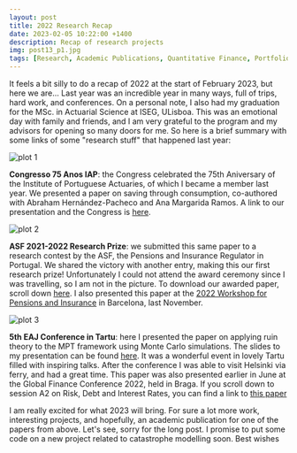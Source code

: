 ```yaml
---
layout: post
title: 2022 Research Recap 
date: 2023-02-05 10:22:00 +1400
description: Recap of research projects 
img: post13_p1.jpg
tags: [Research, Academic Publications, Quantitative Finance, Portfolio Management, Behavioral Science, Actuarial Science, Pensions]
---
```



It feels a bit silly to do a recap of 2022 at the start of February 2023, but here we are... Last year was an incredible year in many ways, full of trips, hard work, and conferences. On a personal note, I also had my graduation for the MSc. in Actuarial Science at ISEG, ULisboa. This was an emotional day with family and friends, and I am very grateful to the program and my advisors for opening so many doors for me. So here is a brief summary with some links of some "research stuff" that happened last year: 


![plot 1]({{site.baseurl}}/assets/img/post13_p2.png)


**Congresso 75 Anos IAP**: the Congress celebrated the 75th Aniversary of the Institute of Portuguese Actuaries, of which I became a member last year. We presented a paper on saving through consumption, co-authored with Abraham Hernández-Pacheco and Ana Margarida Ramos. A link to our presentation and the Congress is [here](https://75anos2020iap.org/comunicacoes-ao-congresso/abraham-hernandez-pacheco/). 


![plot 2]({{site.baseurl}}/assets/img/post13_p3.png)


**ASF 2021-2022 Research Prize**: we submitted this same paper to a research contest by the ASF, the Pensions and Insurance Regulator in Portugal. We shared the victory with another entry, making this our first research prize! Unfortunately I could not attend the award ceremony since I was travelling, so I am not in the picture. To download our awarded paper, scroll down [here](https://1edicaopremioasf.admeus.pt/). I also presented this paper at the [2022 Workshop for Pensions and Insurance](https://www.ub.edu/pai/programme/) in Barcelona, last November.


![plot 3]({{site.baseurl}}/assets/img/post13_p4.png)

**5th EAJ Conference in Tartu**: here I presented the paper on applying ruin theory to the MPT framework using Monte Carlo simulations. The slides to my presentation can be found [here](https://sisu.ut.ee/sites/default/files/eaj-conference/files/eaj2022-presentations.pdf). It was a wonderful event in lovely Tartu filled with inspiring talks. After the conference I was able to visit Helsinki via ferry, and had a great time. This paper was also presented earlier in June at the Global Finance Conference 2022, held in Braga. If you scroll down to session A2 on Risk, Debt and Interest Rates, you can find a link to [this paper](https://www.glofin.org/copy-of-gfc-2022-program-1)


I am really excited for what 2023 will bring. For sure a lot more work, interesting projects, and hopefully, an academic publication for one of the papers from above. Let's see, sorry for the long post. I promise to put some code on a new project related to catastrophe modelling soon. Best wishes

